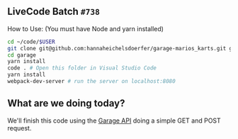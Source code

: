 ## LiveCode Batch `#738`

How to Use: (You must have Node and yarn installed)

```bash
cd ~/code/$USER
git clone git@github.com:hannaheichelsdoerfer/garage-marios_karts.git garage
cd garage
yarn install
code . # Open this folder in Visual Studio Code
yarn install
webpack-dev-server # run the server on localhost:8080
```

## What are we doing today?

We'll finish this code using the [Garage API](https://github.com/lewagon/garage-api#wagon---garage-api-) doing a simple GET and POST request.
